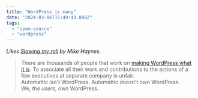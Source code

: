 ```yaml
---
title: "WordPress is many"
date: "2024-03-06T15:49:43.000Z"
tags: 
  - "open-source"
  - "wordpress"
---
```


_Likes [Slowing my roll](https://crashthearcade.com/2024/03/05/slowing-my-roll/) by Mike Haynes._

> There are thousands of people that work on [making WordPress what it is](https://make.wordpress.org/). To associate all their work and contributions to the actions of a few executives at separate company is unfair. Automattic _isn’t_ WordPress. Automattic doesn’t _own_ WordPress. We, _the users_, own WordPress.
